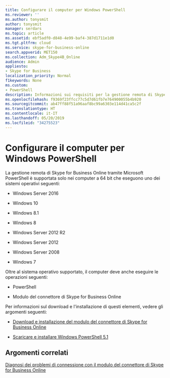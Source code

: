 ```yaml
---
title: Configurare il computer per Windows PowerShell
ms.reviewer: ''
ms.author: tonysmit
author: tonysmit
manager: serdars
ms.topic: article
ms.assetid: ebf5adf0-d848-4e99-baf4-387d1711e1d0
ms.tgt.pltfrm: cloud
ms.service: skype-for-business-online
search.appverid: MET150
ms.collection: Adm_Skype4B_Online
audience: Admin
appliesto:
- Skype for Business
localization_priority: Normal
f1keywords: None
ms.custom:
- PowerShell
description: Informazioni sui requisiti per la gestione remota di Skype for Business Online con Windows PowerShell, inclusi i sistemi operativi supportati.
ms.openlocfilehash: f9369f23ffcc77c5d7d61fb7e764900055b4b920
ms.sourcegitcommit: ab47ff88f51a96aaf8bc99a6303e114d41ca5c2f
ms.translationtype: HT
ms.contentlocale: it-IT
ms.lasthandoff: 05/20/2019
ms.locfileid: "34275523"
---
```

# <a name="set-up-your-computer-for-windows-powershell"></a>Configurare il computer per Windows PowerShell

La gestione remota di Skype for Business Online tramite Microsoft PowerShell è supportata solo nei computer a 64 bit che eseguono uno dei sistemi operativi seguenti:

- Windows Server 2016

- Windows 10
    
- Windows 8.1
    
- Windows 8
    
- Windows Server 2012 R2
    
- Windows Server 2012
    
- Windows Server 2008
    
- Windows 7
    
Oltre al sistema operativo supportato, il computer deve anche eseguire le operazioni seguenti:
  
- PowerShell
    
- Modulo del connettore di Skype for Business Online
    
Per informazioni sul download e l'installazione di questi elementi, vedere gli argomenti seguenti:
  
- [Download e installazione del modulo del connettore di Skype for Business Online](download-and-install-the-skype-for-business-online-connector.md)
    
- [Scaricare e installare Windows PowerShell 5.1](download-and-install-windows-powershell-5-1.md)
    
## <a name="related-topics"></a>Argomenti correlati
[Diagnosi dei problemi di connessione con il modulo del connettore di Skype for Business Online](diagnose-problems-with-the-skype-for-business-online-connector.md)

  
 
